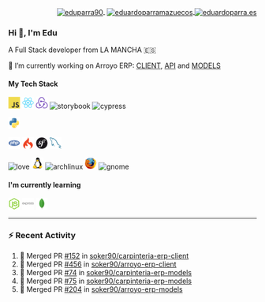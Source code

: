 <p align="right">
   <a href="https://twitter.com/eduparra90" target="blank" style='margin-right:4px'>
    <img align="center" src="https://cdn.jsdelivr.net/npm/simple-icons@3.0.1/icons/twitter.svg" alt="eduparra90" height="16px" width="16px" />
  </a>
  <a href="https://www.linkedin.com/in/eduardoparramazuecos/" target="blank">
    <img align="center" src="https://cdn.jsdelivr.net/npm/simple-icons@3.0.1/icons/linkedin.svg" alt="eduardoparramazuecos" height="16px" width="16px" />
  </a>
  <a href="http://www.eduardoparra.es/" target="blank">
    <img align="center" src="https://cdn.jsdelivr.net/npm/simple-icons@3.0.1/icons/blogger.svg" alt="eduardoparra.es" height="16px" width="16px" />
  </a>
</p>

### Hi 👋, I'm Edu 

A Full Stack developer from LA MANCHA 🇪🇸

🔭 I’m currently working on Arroyo ERP: [CLIENT](https://github.com/soker90/arroyo-erp-client), [API](https://github.com/soker90/arroyo-erp-api) and [MODELS](https://github.com/soker90/arroyo-erp-models)

#### My Tech Stack
<p align="left">
  <img src="https://raw.githubusercontent.com/devicons/devicon/master/icons/javascript/javascript-original.svg" alt="javascript" width="24px" height="24px"/>
  <img src="https://raw.githubusercontent.com/devicons/devicon/master/icons/react/react-original.svg" alt="react" width="24px" height="24px"/>
  <img src="https://raw.githubusercontent.com/devicons/devicon/master/icons/redux/redux-original.svg" alt="redux" width="24px" height="24px"/>
  <img src="https://bestofjs.org/logos/storybook.svg" alt="storybook" width="24px" height="24px"/>
  <img src="https://bestofjs.org/logos/cypress.svg" alt="cypress" width="24px" height="24px"/>
</p>
<p align="left">
  <img src="https://raw.githubusercontent.com/devicons/devicon/master/icons/python/python-original.svg" alt="python" width="24px" height="24px"/>
</p>

<p align="left">
  <img src="https://raw.githubusercontent.com/devicons/devicon/master/icons/php/php-plain.svg" alt="php" width="24px" height="24px"/>
  <img src="https://raw.githubusercontent.com/devicons/devicon/master/icons/codeigniter/codeigniter-plain.svg" alt="codeigniter" width="24px" height="24px"/>
  <img src="https://raw.githubusercontent.com/devicons/devicon/master/icons/symfony/symfony-original.svg" alt="symfony" width="24px" height="24px"/>  
  <img src="https://raw.githubusercontent.com/devicons/devicon/master/icons/mysql/mysql-original.svg" alt="mysql" width="24px" height="24px"/>
</p>


<p align="left">
  <img src="https://upload.wikimedia.org/wikipedia/commons/4/42/Love_Heart_SVG.svg" alt="love" width="24px" height="24px"/>
  <img src="https://raw.githubusercontent.com/devicons/devicon/master/icons/linux/linux-original.svg" alt="linux" width="24px" height="24px"/>
  <img src="https://symbols.getvecta.com/stencil_74/94_arch-linux-icon.ef027ae7a3.svg" alt="archlinux" width="24px" height="24px"/>  
  <img src="https://raw.githubusercontent.com/devicons/devicon/master/icons/firefox/firefox-original.svg" alt="firefox" width="24px" height="24px"/>  
  <img src="https://upload.wikimedia.org/wikipedia/commons/3/39/Gnomelogo-footprint.svg" alt="gnome" width="24px" height="24px"/>
</p>

#### I'm currently learning


<p align="left">
  <img src="https://raw.githubusercontent.com/devicons/devicon/master/icons/nodejs/nodejs-original.svg" alt="nodejs" width="24px" height="24px"/>
  <img src="https://raw.githubusercontent.com/devicons/devicon/master/icons/express/express-original-wordmark.svg" alt="express" width="24px" height="24px"/>
  <img src="https://raw.githubusercontent.com/devicons/devicon/master/icons/mongodb/mongodb-original.svg" alt="mongodb" width="24px" height="24px"/>  
</p>

---

### :zap: Recent Activity

<!--START_SECTION:activity-->
1. 🎉 Merged PR [#152](https://github.com/soker90/carpinteria-erp-client/pull/152) in [soker90/carpinteria-erp-client](https://github.com/soker90/carpinteria-erp-client)
2. 🎉 Merged PR [#456](https://github.com/soker90/arroyo-erp-client/pull/456) in [soker90/arroyo-erp-client](https://github.com/soker90/arroyo-erp-client)
3. 🎉 Merged PR [#74](https://github.com/soker90/carpinteria-erp-models/pull/74) in [soker90/carpinteria-erp-models](https://github.com/soker90/carpinteria-erp-models)
4. 🎉 Merged PR [#75](https://github.com/soker90/carpinteria-erp-models/pull/75) in [soker90/carpinteria-erp-models](https://github.com/soker90/carpinteria-erp-models)
5. 🎉 Merged PR [#204](https://github.com/soker90/arroyo-erp-models/pull/204) in [soker90/arroyo-erp-models](https://github.com/soker90/arroyo-erp-models)
<!--END_SECTION:activity-->


<!--
**soker90/soker90** is a ✨ _special_ ✨ repository because its `README.md` (this file) appears on your GitHub profile.

Here are some ideas to get you started:

- 🔭 I’m currently working on Arroyo ERP: [CLIENT](https://github.com/soker90/arroyo-erp-client), [API](https://github.com/soker90/arroyo-erp-api) and [MODELS](https://github.com/soker90/arroyo-erp-models)
- 🌱 I’m currently learning Node.js and Express
- 💬 Ask me about ...
- 📫 How to reach me: ...
- 😄 Pronouns: ...
- ⚡ Fun fact: ...
-->
